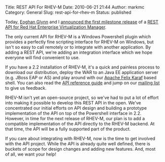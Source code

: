 Title: REST API For RHEV-M
Date: 2010-06-21 21:44
Author: markmc
Category: General
Slug: rest-api-for-rhev-m
Status: published

Today, [Eoghan Glynn](http://eoghang.blogspot.com/) and I [announced the
first milestone
release](https://fedorahosted.org/pipermail/rhevm-api/2010-June/000256.html)
of a [REST API for Red Hat Enterprise Virtualization
Manager](https://fedorahosted.org/rhevm-api/).

The only current API for RHEV-M is a Windows Powershell plugin which
provides a perfectly fine scripting interface for RHEV-M on Windows, but
isn't so easy to call remotely or to integrate with another application.
By adding a REST API, we're adding an integration interface which we
hope everyone will find convenient to use.

If you have a 2.2 installation of RHEV-M, it's a quick and painless
process to download our distribution, deploy the WAR to an Java EE
application server (e.g. JBoss EAP or AS) and play around with our
[Apache Felix
Karaf](http://felix.apache.org/site/apache-felix-gogo.html) based shell.
You can also read the [API reference
guide](http://markmc.fedorapeople.org/rhevm-api/en-US/html-single/index.html)
and jump on our [mailing
list](https://fedorahosted.org/mailman/listinfo/rhevm-api) to give us
feedback.

RHEV-M isn't yet an open-source project, so we've had to put a lot of
effort into making it possible to develop this REST API in the open.
We've concentrated our initial efforts on API design and building a
prototype implementation of the API on top of the Powershell interface
in 2.2. However, in time for the next release of RHEV-M, our plan is to
add a compatible implementation of the API directly to the RHEV-M
backend. At that time, the API will be a fully supported part of the
product.

If you care about integrating with RHEV-M, now is the time to get
involved with the API project. While the API is already quite well
defined, there is buckets of scope for design changes and adding new
features. And, most of all, we want your help!
